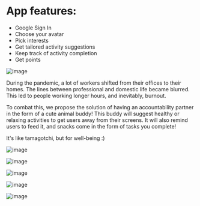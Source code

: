 # App features:
* Google Sign In
* Choose your avatar
* Pick interests
* Get tailored activity suggestions
* Keep track of activity completion
* Get points

![image](https://camo.githubusercontent.com/39d3b5d2e0169d57d760ba09448a94cc5ef01b0a289c02945892d39da4178958/68747470733a2f2f7374617469632e7769787374617469632e636f6d2f6d656469612f3766646166655f35303533623662316665366134333639383335373930663639643835646135397e6d76322e706e672f76312f66696c6c2f775f3834372c685f3832372c616c5f632c715f39302f3766646166655f35303533623662316665366134333639383335373930663639643835646135397e6d76322e77656270)

During the pandemic, a lot of workers shifted from their offices to their homes. The lines between professional and domestic life became blurred. This led to people working longer hours, and inevitably, burnout. 

To combat this, we propose the solution of having an accountability partner in the form of a cute animal buddy! This buddy will suggest healthy or relaxing activities to get users away from their screens. It will also remind users to feed it, and snacks come in the form of tasks you complete!

It's like tamagotchi, but for well-being :)


![image](https://s3.us-west-2.amazonaws.com/secure.notion-static.com/4b0044ec-cc25-4367-985a-338f563fa3b4/Log_In.png?X-Amz-Algorithm=AWS4-HMAC-SHA256&X-Amz-Content-Sha256=UNSIGNED-PAYLOAD&X-Amz-Credential=AKIAT73L2G45EIPT3X45%2F20221117%2Fus-west-2%2Fs3%2Faws4_request&X-Amz-Date=20221117T170058Z&X-Amz-Expires=86400&X-Amz-Signature=08303391e9ac81bd06e75cf600e66edded6114e395426d5e1bcdc278996517af&X-Amz-SignedHeaders=host&response-content-disposition=filename%3D%22Log_In.png%22&x-id=GetObject)

![image](https://s3.us-west-2.amazonaws.com/secure.notion-static.com/d795016f-c738-491d-a2ee-f021b2752a38/Options.png?X-Amz-Algorithm=AWS4-HMAC-SHA256&X-Amz-Content-Sha256=UNSIGNED-PAYLOAD&X-Amz-Credential=AKIAT73L2G45EIPT3X45%2F20221117%2Fus-west-2%2Fs3%2Faws4_request&X-Amz-Date=20221117T170159Z&X-Amz-Expires=86400&X-Amz-Signature=9f3ab4dffdab5a6ab8c7fd7a24b8abce4073fa25f0feb511222afceaace46223&X-Amz-SignedHeaders=host&response-content-disposition=filename%3D%22Options.png%22&x-id=GetObject)

![image](https://s3.us-west-2.amazonaws.com/secure.notion-static.com/923b6192-2c7e-4ad3-9dca-d03c0f63fce8/Edit_Buddy_Confirm.png?X-Amz-Algorithm=AWS4-HMAC-SHA256&X-Amz-Content-Sha256=UNSIGNED-PAYLOAD&X-Amz-Credential=AKIAT73L2G45EIPT3X45%2F20221117%2Fus-west-2%2Fs3%2Faws4_request&X-Amz-Date=20221117T170219Z&X-Amz-Expires=86400&X-Amz-Signature=d2409fdda6c1c06984d7fc9ed045882e69f0e377a5337dcbd16b6c7c955470cb&X-Amz-SignedHeaders=host&response-content-disposition=filename%3D%22Edit_Buddy_Confirm.png%22&x-id=GetObject)

![image](https://s3.us-west-2.amazonaws.com/secure.notion-static.com/c46f4008-7d9a-48a4-95dc-5de6ad6bbe96/Screen_Shot_2021-09-29_at_1.43.30_PM.png?X-Amz-Algorithm=AWS4-HMAC-SHA256&X-Amz-Content-Sha256=UNSIGNED-PAYLOAD&X-Amz-Credential=AKIAT73L2G45EIPT3X45%2F20221117%2Fus-west-2%2Fs3%2Faws4_request&X-Amz-Date=20221117T170232Z&X-Amz-Expires=86400&X-Amz-Signature=bed6ed4a4ec978abb291f35ca1827fba2cb150e5ef19376089de4bc3d9e164b1&X-Amz-SignedHeaders=host&response-content-disposition=filename%3D%22Screen%2520Shot%25202021-09-29%2520at%25201.43.30%2520PM.png%22&x-id=GetObject)

![image](https://s3.us-west-2.amazonaws.com/secure.notion-static.com/3371ed27-8889-4c0d-809b-82befd302af7/Screen_Shot_2021-09-29_at_1.44.49_PM.png?X-Amz-Algorithm=AWS4-HMAC-SHA256&X-Amz-Content-Sha256=UNSIGNED-PAYLOAD&X-Amz-Credential=AKIAT73L2G45EIPT3X45%2F20221117%2Fus-west-2%2Fs3%2Faws4_request&X-Amz-Date=20221117T170243Z&X-Amz-Expires=86400&X-Amz-Signature=dcbcb7c22775d264a70f9904ebf171d854ecfa10dd163d5af2eec53217217dba&X-Amz-SignedHeaders=host&response-content-disposition=filename%3D%22Screen%2520Shot%25202021-09-29%2520at%25201.44.49%2520PM.png%22&x-id=GetObject)
